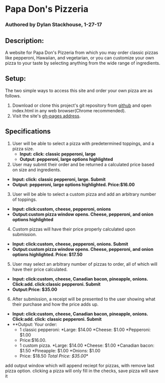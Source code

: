 # Papa Don's Pizzeria
### Authored by Dylan Stackhouse, 1-27-17
## Description:
A website for Papa Don's Pizzeria from which you may order classic pizzas like pepperoni, Hawaiian, and vegetarian, or you can customize your own pizza to your taste by selecting anything from the wide range of ingredients.

## Setup:
The two simple ways to access this site and order your own pizza are as follows.
1. Download or clone this project's git repository from [github](https://github.com/DylanCStack/pizza-objects.git "But how did you get this far without that?") and open index.html in any web browser(Chrome recommended).
2. Visit the site's [gh-pages address](DylanCStack.gihub.io/pizza-objects).

## Specifications
1. User will be able to select a pizza with predetermined toppings, and a pizza size.
    * **Input: click: classic pepperoni, large**
    * **Output: pepperoni, large options highlighted**
2. User may submit their order and be returned a calculated price based on size and ingredients.
  * **Input: click: classic pepperoni, large. Submit**
  * **Output: pepperoni, large options highlighted. Price:$16.00**
3. User will be able to select a custom pizza and add an arbitrary number of toppings.
  * **Input: click:custom, cheese, pepperoni, onions**
  * **Output:custom pizza window opens. Cheese, pepperoni, and onion options highlighted**
4. Custom pizzas will have their price properly calculated upon submission.
  * **Input: click:custom, cheese, pepperoni, onions. Submit**
  * **Output:custom pizza window opens. Cheese, pepperoni, and onion options highlighted. Price: $17.50**
5. User may select an arbitrary number of pizzas to order, all of which will have their price calculated.
  * **Input: click:custom, cheese, Canadian bacon, pineapple, onions. Click:add. click:classic pepperoni. Submit**
  * **Output:Price: $35.00**
6. After submission, a receipt will be presented to the user showing what their purchase and how the price adds up.
  * **Input: click:custom, cheese, Canadian bacon, pineapple, onions. Click:add. click: classic pepperoni. Submit**
  * **Output: Your order:
    * 1 classic pepperoni:
      *Large: $14.00
      *Cheese: $1.00
      *Pepperoni: $1.00
    * Price:$16.00.
    * 1 custom pizza.
      *Large: $14.00
      *Cheese: $1.00
      *Canadian bacon: $1.50
      *Pineapple: $1.00
      *Onions: $1.00
    * Price: $18.50
  *Total Price: $35.00**


  add output window which will append reciept for pizzas, with remove last pizza option. clicking a pizza will only fill in the checks, save pizza will save it
